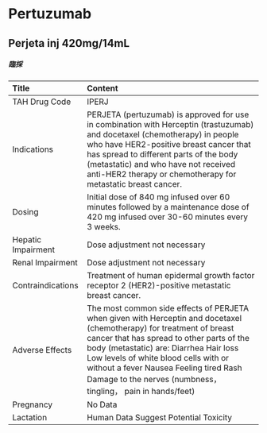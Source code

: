 # Pertuzumab

## Perjeta inj 420mg/14mL

##### 臨採

| Title              | Content                                                                                                                                                                                                                                                                                                                                                         |
|:-------------------|:----------------------------------------------------------------------------------------------------------------------------------------------------------------------------------------------------------------------------------------------------------------------------------------------------------------------------------------------------------------|
| TAH Drug Code      | IPERJ                                                                                                                                                                                                                                                                                                                                                           |
| Indications        | PERJETA (pertuzumab) is approved for use in combination with Herceptin (trastuzumab) and docetaxel (chemotherapy) in people who have HER2-positive breast cancer that has spread to different parts of the body (metastatic) and who have not received anti-HER2 therapy or chemotherapy for metastatic breast cancer.                                          |
| Dosing             | Initial dose of 840 mg infused over 60 minutes followed by a maintenance dose of 420 mg infused over 30-60 minutes every 3 weeks.                                                                                                                                                                                                                               |
| Hepatic Impairment | Dose adjustment not necessary                                                                                                                                                                                                                                                                                                                                   |
| Renal Impairment   | Dose adjustment not necessary                                                                                                                                                                                                                                                                                                                                   |
| Contraindications  | Treatment of human epidermal growth factor receptor 2 (HER2)-positive metastatic breast cancer.                                                                                                                                                                                                                                                                 |
| Adverse Effects    | The most common side effects of PERJETA when given with Herceptin and docetaxel (chemotherapy) for treatment of breast cancer that has spread to other parts of the body (metastatic) are: Diarrhea Hair loss Low levels of white blood cells with or without a fever Nausea Feeling tired Rash Damage to the nerves (numbness， tingling， pain in hands/feet) |
| Pregnancy          | No Data                                                                                                                                                                                                                                                                                                                                                         |
| Lactation          | Human Data Suggest Potential Toxicity                                                                                                                                                                                                                                                                                                                           |

